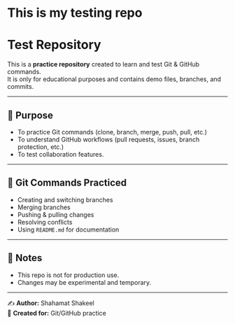 # This is my testing repo

# Test Repository  

This is a **practice repository** created to learn and test Git & GitHub commands.  
It is only for educational purposes and contains demo files, branches, and commits.  

---

## 🔹 Purpose
- To practice Git commands (clone, branch, merge, push, pull, etc.)  
- To understand GitHub workflows (pull requests, issues, branch protection, etc.)  
- To test collaboration features.  

---

## 🔹 Git Commands Practiced
- Creating and switching branches  
- Merging branches  
- Pushing & pulling changes  
- Resolving conflicts  
- Using `README.md` for documentation  

---

## 🔹 Notes
- This repo is not for production use.  
- Changes may be experimental and temporary.  

---

✍️ **Author:** Shahamat Shakeel  
📅 **Created for:** Git/GitHub practice  
